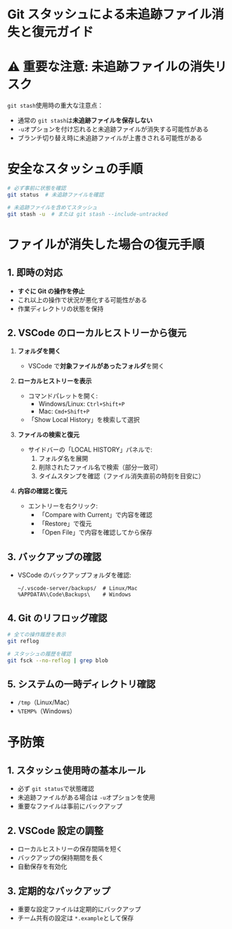 # Git スタッシュによる未追跡ファイル消失と復元ガイド

# ⚠️ 重要な注意: 未追跡ファイルの消失リスク

`git stash`使用時の重大な注意点：

- 通常の `git stash`は**未追跡ファイルを保存しない**
- `-u`オプションを付け忘れると未追跡ファイルが消失する可能性がある
- ブランチ切り替え時に未追跡ファイルが上書きされる可能性がある

# 安全なスタッシュの手順

```bash
# 必ず事前に状態を確認
git status  # 未追跡ファイルを確認

# 未追跡ファイルを含めてスタッシュ
git stash -u  # または git stash --include-untracked
```

# ファイルが消失した場合の復元手順

## 1. 即時の対応

- **すぐに Git の操作を停止**
- これ以上の操作で状況が悪化する可能性がある
- 作業ディレクトリの状態を保持

## 2. VSCode のローカルヒストリーから復元

1. **フォルダを開く**

   - VSCode で**対象ファイルがあったフォルダ**を開く
2. **ローカルヒストリーを表示**

   - コマンドパレットを開く:
     - Windows/Linux: `Ctrl+Shift+P`
     - Mac: `Cmd+Shift+P`
   - 「Show Local History」を検索して選択
3. **ファイルの検索と復元**

   - サイドバーの「LOCAL HISTORY」パネルで:
     1. フォルダ名を展開
     2. 削除されたファイル名で検索（部分一致可）
     3. タイムスタンプを確認（ファイル消失直前の時刻を目安に）
4. **内容の確認と復元**

   - エントリーを右クリック:
     - 「Compare with Current」で内容を確認
     - 「Restore」で復元
     - 「Open File」で内容を確認してから保存

## 3. バックアップの確認

- VSCode のバックアップフォルダを確認:
  ```
  ~/.vscode-server/backups/  # Linux/Mac
  %APPDATA%\Code\Backups\    # Windows
  ```

## 4. Git のリフロッグ確認

```bash
# 全ての操作履歴を表示
git reflog

# スタッシュの履歴を確認
git fsck --no-reflog | grep blob
```

## 5. システムの一時ディレクトリ確認

- `/tmp`（Linux/Mac）
- `%TEMP%`（Windows）

# 予防策

## 1. スタッシュ使用時の基本ルール

- 必ず `git status`で状態確認
- 未追跡ファイルがある場合は `-u`オプションを使用
- 重要なファイルは事前にバックアップ

## 2. VSCode 設定の調整

- ローカルヒストリーの保存間隔を短く
- バックアップの保持期間を長く
- 自動保存を有効化

## 3. 定期的なバックアップ

- 重要な設定ファイルは定期的にバックアップ
- チーム共有の設定は `*.example`として保存
